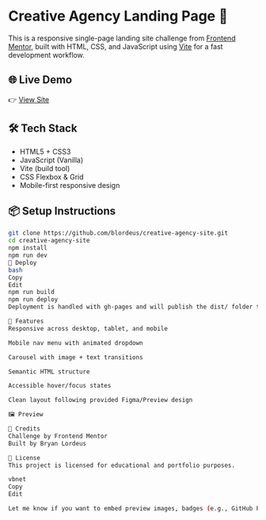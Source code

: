 # Creative Agency Landing Page 🚀

This is a responsive single-page landing site challenge from [Frontend Mentor](https://www.frontendmentor.io/), built with HTML, CSS, and JavaScript using [Vite](https://vitejs.dev/) for a fast development workflow.

## 🌐 Live Demo

👉 [View Site](https://blordeus.github.io/creative-agency-site/)

## 🛠️ Tech Stack

- HTML5 + CSS3  
- JavaScript (Vanilla)  
- Vite (build tool)  
- CSS Flexbox & Grid  
- Mobile-first responsive design  

## 📦 Setup Instructions

```bash
git clone https://github.com/blordeus/creative-agency-site.git
cd creative-agency-site
npm install
npm run dev
🚀 Deploy
bash
Copy
Edit
npm run build
npm run deploy
Deployment is handled with gh-pages and will publish the dist/ folder to the gh-pages branch.

📱 Features
Responsive across desktop, tablet, and mobile

Mobile nav menu with animated dropdown

Carousel with image + text transitions

Semantic HTML structure

Accessible hover/focus states

Clean layout following provided Figma/Preview design

🖼️ Preview

🎨 Credits
Challenge by Frontend Mentor
Built by Bryan Lordeus

🔖 License
This project is licensed for educational and portfolio purposes.

vbnet
Copy
Edit

Let me know if you want to embed preview images, badges (e.g., GitHub Pages live badge), or add project stats.






